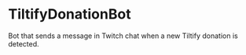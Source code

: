 # TiltifyDonationBot
Bot that sends a message in Twitch chat when a new Tiltify donation is detected.
